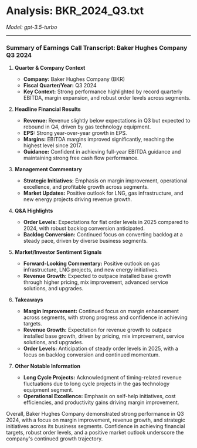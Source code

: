 # Analysis: BKR_2024_Q3.txt

*Model: gpt-3.5-turbo*

---

### Summary of Earnings Call Transcript: Baker Hughes Company Q3 2024

1. **Quarter & Company Context**
   - **Company:** Baker Hughes Company (BKR)
   - **Fiscal Quarter/Year:** Q3 2024
   - **Key Context:** Strong performance highlighted by record quarterly EBITDA, margin expansion, and robust order levels across segments.

2. **Headline Financial Results**
   - **Revenue:** Revenue slightly below expectations in Q3 but expected to rebound in Q4, driven by gas technology equipment.
   - **EPS:** Strong year-over-year growth in EPS.
   - **Margins:** EBITDA margins improved significantly, reaching the highest level since 2017.
   - **Guidance:** Confident in achieving full-year EBITDA guidance and maintaining strong free cash flow performance.

3. **Management Commentary**
   - **Strategic Initiatives:** Emphasis on margin improvement, operational excellence, and profitable growth across segments.
   - **Market Updates:** Positive outlook for LNG, gas infrastructure, and new energy projects driving revenue growth.

4. **Q&A Highlights**
   - **Order Levels:** Expectations for flat order levels in 2025 compared to 2024, with robust backlog conversion anticipated.
   - **Backlog Conversion:** Continued focus on converting backlog at a steady pace, driven by diverse business segments.

5. **Market/Investor Sentiment Signals**
   - **Forward-Looking Commentary:** Positive outlook on gas infrastructure, LNG projects, and new energy initiatives.
   - **Revenue Growth:** Expected to outpace installed base growth through higher pricing, mix improvement, advanced service solutions, and upgrades.

6. **Takeaways**
   - **Margin Improvement:** Continued focus on margin enhancement across segments, with strong progress and confidence in achieving targets.
   - **Revenue Growth:** Expectation for revenue growth to outpace installed base growth, driven by pricing, mix improvement, service solutions, and upgrades.
   - **Order Levels:** Anticipation of steady order levels in 2025, with a focus on backlog conversion and continued momentum.

7. **Other Notable Information**
   - **Long Cycle Projects:** Acknowledgment of timing-related revenue fluctuations due to long cycle projects in the gas technology equipment segment.
   - **Operational Excellence:** Emphasis on self-help initiatives, cost efficiencies, and productivity gains driving margin improvement.

Overall, Baker Hughes Company demonstrated strong performance in Q3 2024, with a focus on margin improvement, revenue growth, and strategic initiatives across its business segments. Confidence in achieving financial targets, robust order levels, and a positive market outlook underscore the company's continued growth trajectory.